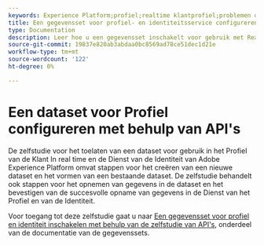 ```yaml
---
keywords: Experience Platform;profiel;realtime klantprofiel;problemen oplossen;API;gegevensset inschakelen
title: Een gegevensset voor profiel- en identiteitsservice configureren met behulp van API's
type: Documentation
description: Leer hoe u een gegevensset inschakelt voor gebruik met Real-time Customer Profile and Identity Service met Adobe Experience Platform API's.
source-git-commit: 19837e820ab3abdaa0bc8569ad78ce51dec1d21e
workflow-type: tm+mt
source-wordcount: '122'
ht-degree: 0%

---
```


# Een dataset voor Profiel configureren met behulp van API&#39;s

De zelfstudie voor het toelaten van een dataset voor gebruik in het Profiel van de Klant In real time en de Dienst van de Identiteit van Adobe Experience Platform omvat stappen voor het creëren van een nieuwe dataset en het vormen van een bestaande dataset. De zelfstudie behandelt ook stappen voor het opnemen van gegevens in de dataset en het bevestigen van de succesvolle opname van gegevens in de Dienst van het Profiel en van de Identiteit.

Voor toegang tot deze zelfstudie gaat u naar [Een gegevensset voor profiel en identiteit inschakelen met behulp van de zelfstudie van API&#39;s](../../catalog/datasets/enable-for-profile.md), onderdeel van de documentatie van de gegevenssets.
